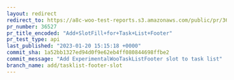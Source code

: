 ```yaml
---
layout: redirect
redirect_to: https://a8c-woo-test-reports.s3.amazonaws.com/public/pr/36527/api/index.html
pr_number: 36527
pr_title_encoded: "Add+SlotFill+for+Task+List+Footer"
pr_test_type: api
last_published: "2023-01-20 15:15:18 +0000"
commit_sha: 1a52bb1327ed94d0f9e62eb4ff080844698ffbe2
commit_message: "Add ExperimentalWooTaskListFooter slot to task list"
branch_name: add/tasklist-footer-slot
---
```

